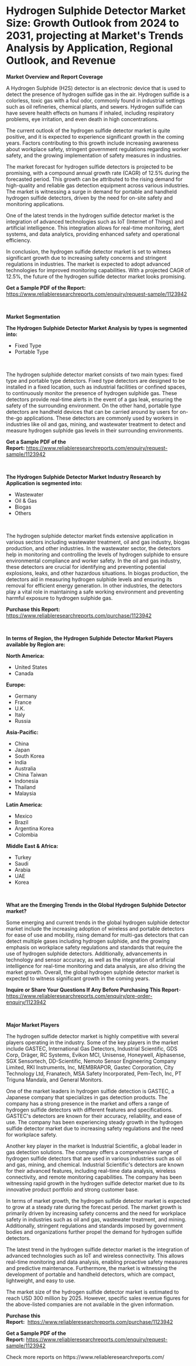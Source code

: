 <p><h1>Hydrogen Sulphide Detector Market Size: Growth Outlook from 2024 to 2031, projecting at Market's Trends Analysis by Application, Regional Outlook, and Revenue</h1></p><p><strong>Market Overview and Report Coverage</strong></p>
<p><p>A Hydrogen Sulphide (H2S) detector is an electronic device that is used to detect the presence of hydrogen sulfide gas in the air. Hydrogen sulfide is a colorless, toxic gas with a foul odor, commonly found in industrial settings such as oil refineries, chemical plants, and sewers. Hydrogen sulfide can have severe health effects on humans if inhaled, including respiratory problems, eye irritation, and even death in high concentrations.</p><p>The current outlook of the hydrogen sulfide detector market is quite positive, and it is expected to experience significant growth in the coming years. Factors contributing to this growth include increasing awareness about workplace safety, stringent government regulations regarding worker safety, and the growing implementation of safety measures in industries.</p><p>The market forecast for hydrogen sulfide detectors is projected to be promising, with a compound annual growth rate (CAGR) of 12.5% during the forecasted period. This growth can be attributed to the rising demand for high-quality and reliable gas detection equipment across various industries. The market is witnessing a surge in demand for portable and handheld hydrogen sulfide detectors, driven by the need for on-site safety and monitoring applications.</p><p>One of the latest trends in the hydrogen sulfide detector market is the integration of advanced technologies such as IoT (Internet of Things) and artificial intelligence. This integration allows for real-time monitoring, alert systems, and data analytics, providing enhanced safety and operational efficiency.</p><p>In conclusion, the hydrogen sulfide detector market is set to witness significant growth due to increasing safety concerns and stringent regulations in industries. The market is expected to adopt advanced technologies for improved monitoring capabilities. With a projected CAGR of 12.5%, the future of the hydrogen sulfide detector market looks promising.</p></p>
<p><strong>Get a Sample PDF of the Report:</strong> <a href="https://www.reliableresearchreports.com/enquiry/request-sample/1123942">https://www.reliableresearchreports.com/enquiry/request-sample/1123942</a></p>
<p>&nbsp;</p>
<p><strong>Market Segmentation</strong></p>
<p><strong>The Hydrogen Sulphide Detector Market Analysis by types is segmented into:</strong></p>
<p><ul><li>Fixed Type</li><li>Portable Type</li></ul></p>
<p>&nbsp;</p>
<p><p>The hydrogen sulphide detector market consists of two main types: fixed type and portable type detectors. Fixed type detectors are designed to be installed in a fixed location, such as industrial facilities or confined spaces, to continuously monitor the presence of hydrogen sulphide gas. These detectors provide real-time alerts in the event of a gas leak, ensuring the safety of the surrounding environment. On the other hand, portable type detectors are handheld devices that can be carried around by users for on-the-go applications. These detectors are commonly used by workers in industries like oil and gas, mining, and wastewater treatment to detect and measure hydrogen sulphide gas levels in their surrounding environments.</p></p>
<p><strong>Get a Sample PDF of the Report:</strong>&nbsp;<a href="https://www.reliableresearchreports.com/enquiry/request-sample/1123942">https://www.reliableresearchreports.com/enquiry/request-sample/1123942</a></p>
<p>&nbsp;</p>
<p><strong>The Hydrogen Sulphide Detector Market Industry Research by Application is segmented into:</strong></p>
<p><ul><li>Wastewater</li><li>Oil & Gas</li><li>Biogas</li><li>Others</li></ul></p>
<p>&nbsp;</p>
<p><p>The hydrogen sulphide detector market finds extensive application in various sectors including wastewater treatment, oil and gas industry, biogas production, and other industries. In the wastewater sector, the detectors help in monitoring and controlling the levels of hydrogen sulphide to ensure environmental compliance and worker safety. In the oil and gas industry, these detectors are crucial for identifying and preventing potential explosions, leaks, and other hazardous situations. In biogas production, the detectors aid in measuring hydrogen sulphide levels and ensuring its removal for efficient energy generation. In other industries, the detectors play a vital role in maintaining a safe working environment and preventing harmful exposure to hydrogen sulphide gas.</p></p>
<p><strong>Purchase this Report:</strong>&nbsp; <a href="https://www.reliableresearchreports.com/purchase/1123942">https://www.reliableresearchreports.com/purchase/1123942</a></p>
<p>&nbsp;</p>
<p><strong>In terms of Region, the Hydrogen Sulphide Detector Market Players available by Region are:</strong></p>
<p>
    <p> <strong> North America: </strong>
        <ul>
            <li>United States</li>
            <li>Canada</li>
        </ul>
        </p> 
    <p> <strong> Europe: </strong>
        <ul>
            <li>Germany</li>
            <li>France</li>
            <li>U.K.</li>
            <li>Italy</li>
            <li>Russia</li>
        </ul>
        </p> 
    <p> <strong> Asia-Pacific: </strong>
        <ul>
            <li>China</li>
            <li>Japan</li>
            <li>South Korea</li>
            <li>India</li>
            <li>Australia</li>
            <li>China Taiwan</li>
            <li>Indonesia</li>
            <li>Thailand</li>
            <li>Malaysia</li>
        </ul>
        </p> 
    <p> <strong> Latin America: </strong>
        <ul>
            <li>Mexico</li>
            <li>Brazil</li>
            <li>Argentina Korea</li>
            <li>Colombia</li>
        </ul>
        </p> 
    <p> <strong> Middle East & Africa: </strong>
        <ul>
            <li>Turkey</li>
            <li>Saudi</li>
            <li>Arabia</li>
            <li>UAE</li>
            <li>Korea</li>
        </ul>
    </p>
    </p>
<p>&nbsp;</p>
<p><strong>What are the Emerging Trends in the Global Hydrogen Sulphide Detector market?</strong></p>
<p><p>Some emerging and current trends in the global hydrogen sulphide detector market include the increasing adoption of wireless and portable detectors for ease of use and mobility, rising demand for multi-gas detectors that can detect multiple gases including hydrogen sulphide, and the growing emphasis on workplace safety regulations and standards that require the use of hydrogen sulphide detectors. Additionally, advancements in technology and sensor accuracy, as well as the integration of artificial intelligence for real-time monitoring and data analysis, are also driving the market growth. Overall, the global hydrogen sulphide detector market is expected to witness significant growth in the coming years.</p></p>
<p><strong>Inquire or Share Your Questions If Any Before Purchasing This Report</strong>- <a href="https://www.reliableresearchreports.com/enquiry/pre-order-enquiry/1123942">https://www.reliableresearchreports.com/enquiry/pre-order-enquiry/1123942</a></p>
<p>&nbsp;</p>
<p><strong>Major Market Players</strong></p>
<p><p>The hydrogen sulfide detector market is highly competitive with several players operating in the industry. Some of the key players in the market include GASTEC, International Gas Detectors, Industrial Scientific, GDS Corp, Dräger, RC Systems, Evikon MCI, Unisense, Honeywell, Alphasense, SGX Sensortech, DD-Scientific, Nemoto Sensor Engineering Company Limited, RKI Instruments, Inc, MEMBRAPOR, Gastec Corporation, City Technology Ltd, Franatech, MSA Safety Incorporated, Pem-Tech, Inc, PT Triguna Mandala, and General Monitors.</p><p>One of the market leaders in hydrogen sulfide detection is GASTEC, a Japanese company that specializes in gas detection products. The company has a strong presence in the market and offers a range of hydrogen sulfide detectors with different features and specifications. GASTEC's detectors are known for their accuracy, reliability, and ease of use. The company has been experiencing steady growth in the hydrogen sulfide detector market due to increasing safety regulations and the need for workplace safety.</p><p>Another key player in the market is Industrial Scientific, a global leader in gas detection solutions. The company offers a comprehensive range of hydrogen sulfide detectors that are used in various industries such as oil and gas, mining, and chemical. Industrial Scientific's detectors are known for their advanced features, including real-time data analysis, wireless connectivity, and remote monitoring capabilities. The company has been witnessing rapid growth in the hydrogen sulfide detector market due to its innovative product portfolio and strong customer base.</p><p>In terms of market growth, the hydrogen sulfide detector market is expected to grow at a steady rate during the forecast period. The market growth is primarily driven by increasing safety concerns and the need for workplace safety in industries such as oil and gas, wastewater treatment, and mining. Additionally, stringent regulations and standards imposed by government bodies and organizations further propel the demand for hydrogen sulfide detectors.</p><p>The latest trend in the hydrogen sulfide detector market is the integration of advanced technologies such as IoT and wireless connectivity. This allows real-time monitoring and data analysis, enabling proactive safety measures and predictive maintenance. Furthermore, the market is witnessing the development of portable and handheld detectors, which are compact, lightweight, and easy to use.</p><p>The market size of the hydrogen sulfide detector market is estimated to reach USD 300 million by 2025. However, specific sales revenue figures for the above-listed companies are not available in the given information.</p></p>
<p><strong>Purchase this Report:</strong>&nbsp;&nbsp;<a href="https://www.reliableresearchreports.com/purchase/1123942">https://www.reliableresearchreports.com/purchase/1123942</a></p>
<p></p>
<p><strong>Get a Sample PDF of the Report:</strong>&nbsp;<a href="https://www.reliableresearchreports.com/enquiry/request-sample/1123942">https://www.reliableresearchreports.com/enquiry/request-sample/1123942</a></p>
<p>Check more reports on https://www.reliableresearchreports.com/</p>
